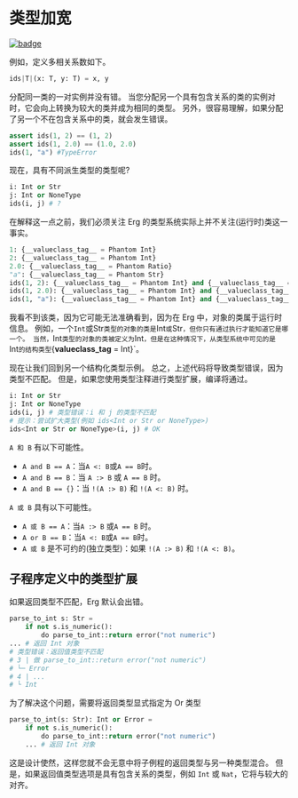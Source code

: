 # 类型加宽

[![badge](https://img.shields.io/endpoint.svg?url=https%3A%2F%2Fgezf7g7pd5.execute-api.ap-northeast-1.amazonaws.com%2Fdefault%2Fsource_up_to_date%3Fowner%3Derg-lang%26repos%3Derg%26ref%3Dmain%26path%3Ddoc/EN/syntax/type/advanced/widening.md%26commit_hash%3D06f8edc9e2c0cee34f6396fd7c64ec834ffb5352)](https://gezf7g7pd5.execute-api.ap-northeast-1.amazonaws.com/default/source_up_to_date?owner=erg-lang&repos=erg&ref=main&path=doc/EN/syntax/type/advanced/widening.md&commit_hash=06f8edc9e2c0cee34f6396fd7c64ec834ffb5352)

例如，定义多相关系数如下。

```python
ids|T|(x: T, y: T) = x, y
```

分配同一类的一对实例并没有错。
当您分配另一个具有包含关系的类的实例对时，它会向上转换为较大的类并成为相同的类型。
另外，很容易理解，如果分配了另一个不在包含关系中的类，就会发生错误。

```python
assert ids(1, 2) == (1, 2)
assert ids(1, 2.0) == (1.0, 2.0)
ids(1, "a") #TypeError
```

现在，具有不同派生类型的类型呢?

```python
i: Int or Str
j: Int or NoneType
ids(i, j) # ?
```

在解释这一点之前，我们必须关注 Erg 的类型系统实际上并不关注(运行时)类这一事实。

```python
1: {__valueclass_tag__ = Phantom Int}
2: {__valueclass_tag__ = Phantom Int}
2.0: {__valueclass_tag__ = Phantom Ratio}
"a": {__valueclass_tag__ = Phantom Str}
ids(1, 2): {__valueclass_tag__ = Phantom Int} and {__valueclass_tag__ = Phantom Int} == {__valueclass_tag__ = Phantom Int}
ids(1, 2.0): {__valueclass_tag__ = Phantom Int} and {__valueclass_tag__ = Phantom Ratio} == {__valueclass_tag__ = Phantom Ratio} # Int < Ratio
ids(1, "a"): {__valueclass_tag__ = Phantom Int} and {__valueclass_tag__ = Phantom Str} == Never # 类型错误
```

我看不到该类，因为它可能无法准确看到，因为在 Erg 中，对象的类属于运行时信息。
例如，一个`Int`或Str`类型的对象的类是`Int`或`Str`，但你只有通过执行才能知道它是哪一个。
当然，`Int` 类型的对象的类被定义为 `Int`，但是在这种情况下，从类型系统中可见的是 `Int` 的结构类型 `{__valueclass_tag__ = Int}`。

现在让我们回到另一个结构化类型示例。 总之，上述代码将导致类型错误，因为类型不匹配。
但是，如果您使用类型注释进行类型扩展，编译将通过。

```python
i: Int or Str
j: Int or NoneType
ids(i, j) # 类型错误：i 和 j 的类型不匹配
# 提示：尝试扩大类型(例如 ids<Int or Str or NoneType>)
ids<Int or Str or NoneType>(i, j) # OK
```

`A 和 B` 有以下可能性。

* `A and B == A`：当`A <: B`或`A == B`时。
* `A and B == B`：当 `A :> B` 或 `A == B` 时。
* `A and B == {}`：当 `!(A :> B)` 和 `!(A <: B)` 时。

`A 或 B` 具有以下可能性。

* `A 或 B == A`：当`A :> B` 或`A == B` 时。
* `A or B == B`：当`A <: B`或`A == B`时。
* `A 或 B` 是不可约的(独立类型)：如果 `!(A :> B)` 和 `!(A <: B)`。

## 子程序定义中的类型扩展

如果返回类型不匹配，Erg 默认会出错。

```python
parse_to_int s: Str =
    if not s.is_numeric():
        do parse_to_int::return error("not numeric")
... # 返回 Int 对象
# 类型错误：返回值类型不匹配
# 3 | 做 parse_to_int::return error("not numeric")
# └─ Error
# 4 | ...
# └ Int
```

为了解决这个问题，需要将返回类型显式指定为 Or 类型

```python
parse_to_int(s: Str): Int or Error =
    if not s.is_numeric():
        do parse_to_int::return error("not numeric")
    ... # 返回 Int 对象
```

这是设计使然，这样您就不会无意中将子例程的返回类型与另一种类型混合。
但是，如果返回值类型选项是具有包含关系的类型，例如 `Int` 或 `Nat`，它将与较大的对齐。
